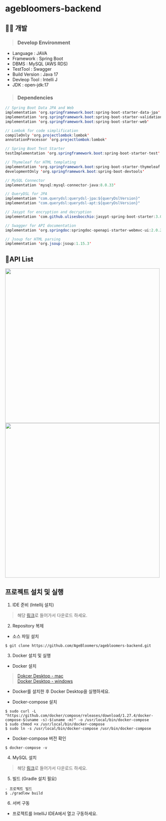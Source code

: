 # agebloomers-backend

## 🙇🏻 개발
>### Develop Environment
- Language  : JAVA
- Framework : Spring Boot
- DBMS      : MySQL (AWS RDS)
- TestTool  : Swagger
- Build Version : Java 17
- Devleop Tool : Intelli J
- JDK : open-jdk:17
  
>### Dependencies
```java
// Spring Boot Data JPA and Web
implementation 'org.springframework.boot:spring-boot-starter-data-jpa'
implementation 'org.springframework.boot:spring-boot-starter-validation'
implementation 'org.springframework.boot:spring-boot-starter-web'

// Lombok for code simplification
compileOnly 'org.projectlombok:lombok'
annotationProcessor 'org.projectlombok:lombok'

// Spring Boot Test Starter
testImplementation 'org.springframework.boot:spring-boot-starter-test'

// Thymeleaf for HTML templating
implementation 'org.springframework.boot:spring-boot-starter-thymeleaf'
developmentOnly 'org.springframework.boot:spring-boot-devtools'

// MySQL Connector
implementation 'mysql:mysql-connector-java:8.0.33'

// QueryDSL for JPA
implementation "com.querydsl:querydsl-jpa:${queryDslVersion}"
implementation "com.querydsl:querydsl-apt:${queryDslVersion}"

// Jasypt for encryption and decryption
implementation 'com.github.ulisesbocchio:jasypt-spring-boot-starter:3.0.4'

// Swagger for API documentation
implementation 'org.springdoc:springdoc-openapi-starter-webmvc-ui:2.0.2'

// Jsoup for HTML parsing
implementation 'org.jsoup:jsoup:1.15.3'
```

## 📍API List
<img width=500px src="https://github.com/AgeBloomers/agebloomers-backend/assets/65272297/4588b94a-ddc6-4c49-a791-263cfdf51a30"></img>
<img width=500px src="https://github.com/AgeBloomers/agebloomers-backend/assets/65272297/ad71fe16-dc54-440e-ad24-254dc06b6d6a"></img>

## 프로젝트 설치 및 실행
1. IDE 준비 (Intellij 설치)
> 해당 [링크](https://www.jetbrains.com/ko-kr/idea/download/)로 들어가서 다운로드 하세요.

2. Repository 복제
- 소스 파일 설치
```shell
$ git clone https://github.com/AgeBloomers/agebloomers-backend.git
```
 
3. Docker 설치 및 실행
- Docker 설치
> [Dokcer Desktop - mac](https://docs.docker.com/desktop/install/mac-install/) <br>
> [Docker Desktop - windows](https://docs.docker.com/desktop/install/windows-install/)
- Docker를 설치한 후 Docker Desktop을 실행하세요.

<!--- Docker 실행
$ sudo docker run -p 8080:8080 soojung01/age-bloomers-->

- Docker-compose 설치

```shell
$ sudo curl -L "https://github.com/docker/compose/releases/download/1.27.4/docker-compose-$(uname -s)-$(uname -m)" -o /usr/local/bin/docker-compose
$ sudo chmod +x /usr/local/bin/docker-compose
$ sudo ln -s /usr/local/bin/docker-compose /usr/bin/docker-compose
```

- Docker-compose 버전 확인
```shell
$ docker-compose -v
```

4. MySQL 설치
> 해당 [링크](https://dev.mysql.com/downloads/installer/)로 들어가서 다운로드 하세요.

5. 빌드 (Gradle 설치 필요)
```shell
- 프로젝트 빌드
$ ./gradlew build
```

6. 서버 구동
- 프로젝트를 IntelliJ IDEA에서 열고 구동하세요.
